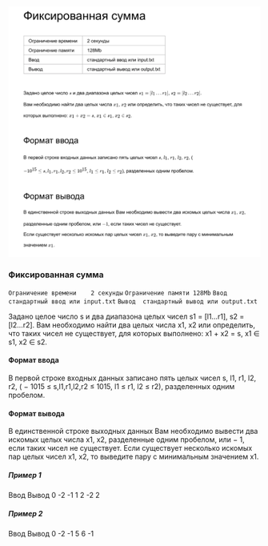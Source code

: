 ![Фиксированная сумма](./res/fix-summ.png)

### Фиксированная сумма

`Ограничение времени	2 секунды`
`Ограничение памяти	128Mb`
`Ввод	стандартный ввод или input.txt`
`Вывод	стандартный вывод или output.txt`

Задано целое число s и два диапазона целых чисел s1 = [l1…r1], s2 = [l2…r2].
Вам необходимо найти два целых числа x1, x2 или определить, что таких чисел не существует, для которых выполнено: x1 + x2 = s, x1 ∈ s1, x2 ∈ s2.

#### Формат ввода

В первой строке входных данных записано пять целых чисел s, l1, r1, l2, r2, ( − 1015 ≤ s,l1,r1,l2,r2 ≤ 1015, l1 ≤ r1, l2 ≤ r2), разделенных одним пробелом.

#### Формат вывода

В единственной строке выходных данных Вам необходимо вывести два искомых целых числа x1, x2, разделенные одним пробелом, или − 1, если таких чисел не существует.
Если существует несколько искомых пар целых чисел x1, x2, то выведите пару с минимальным значением x1.

##### Пример 1

Ввод	          Вывод
0 -2 -1 1 2 -2    2

##### Пример 2

Ввод	          Вывод
0 -2 -1 5 6       -1
